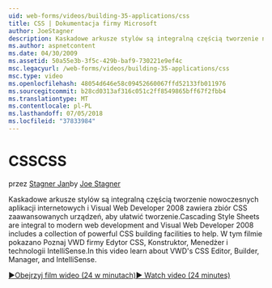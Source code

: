 ```yaml
---
uid: web-forms/videos/building-35-applications/css
title: CSS | Dokumentacja firmy Microsoft
author: JoeStagner
description: Kaskadowe arkusze stylów są integralną częścią tworzenie nowoczesnych aplikacji internetowych i Visual Web Developer 2008 zawiera kolekcję CSS zaawansowanych urządzeń, aby ułatwić tworzenie...
ms.author: aspnetcontent
ms.date: 04/30/2009
ms.assetid: 50a55e3b-3f5c-429b-baf9-730221e9ef4c
msc.legacyurl: /web-forms/videos/building-35-applications/css
msc.type: video
ms.openlocfilehash: 48054d646e58c09452660067ffd52133fb011976
ms.sourcegitcommit: b28cd0313af316c051c2ff8549865bff67f2fbb4
ms.translationtype: MT
ms.contentlocale: pl-PL
ms.lasthandoff: 07/05/2018
ms.locfileid: "37833984"
---
```

<a name="css"></a><span data-ttu-id="f04de-103">CSS</span><span class="sxs-lookup"><span data-stu-id="f04de-103">CSS</span></span>
====================
<span data-ttu-id="f04de-104">przez [Stagner Jan](https://github.com/JoeStagner)</span><span class="sxs-lookup"><span data-stu-id="f04de-104">by [Joe Stagner](https://github.com/JoeStagner)</span></span>

<span data-ttu-id="f04de-105">Kaskadowe arkusze stylów są integralną częścią tworzenie nowoczesnych aplikacji internetowych i Visual Web Developer 2008 zawiera zbiór CSS zaawansowanych urządzeń, aby ułatwić tworzenie.</span><span class="sxs-lookup"><span data-stu-id="f04de-105">Cascading Style Sheets are integral to modern web development and Visual Web Developer 2008 includes a collection of powerful CSS building facilities to help.</span></span> <span data-ttu-id="f04de-106">W tym filmie pokazano Poznaj VWD firmy Edytor CSS, Konstruktor, Menedżer i technologii IntelliSense.</span><span class="sxs-lookup"><span data-stu-id="f04de-106">In this video learn about VWD's CSS Editor, Builder, Manager, and IntelliSense.</span></span>

[<span data-ttu-id="f04de-107">&#9654;Obejrzyj film wideo (24 w minutach)</span><span class="sxs-lookup"><span data-stu-id="f04de-107">&#9654; Watch video (24 minutes)</span></span>](https://channel9.msdn.com/Blogs/ASP-NET-Site-Videos/css)
